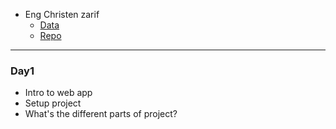 - Eng Christen zarif 
  - [Data](https://mega.nz/folder/ZPFBTaqS#ZoLwhfnHddAMB19s3kx-cQ/folder/FT912LgB)
  - [Repo](https://github.com/christen862004/Q3DotNetAssiut)

___
### Day1
- Intro to web app
- Setup project 
- What's the different parts of project?
